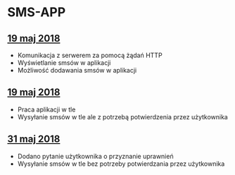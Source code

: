 # SMS-APP

## [19 maj 2018](https://github.com/dyjakstefan/SMS-Xamarin/compare/08caae0d2983e345949f24d9503bb3f1545ce72b...2346873fd96f6dfcd7147089a0be9e1732cf4749)
* Komunikacja z serwerem za pomocą żądań HTTP
* Wyświetlanie smsów w aplikacji
* Możliwość dodawania smsów w aplikacji

## [19 maj 2018](https://github.com/dyjakstefan/SMS-Xamarin/compare/2346873fd96f6dfcd7147089a0be9e1732cf4749...3d060e1cb984791c6de039af3b7ee05c1e76ead9)
* Praca aplikacji w tle
* Wysyłanie smsów w tle ale z potrzebą potwierdzenia przez użytkownika

## [31 maj 2018](https://github.com/dyjakstefan/SMS-Xamarin/compare/3d060e1cb984791c6de039af3b7ee05c1e76ead9...3ecd23011cfd629af1f520085764503a6432ca7f)
* Dodano pytanie użytkownika o przyznanie uprawnień
* Wysyłanie smsów w tle bez potrzeby potwierdzania przez użytkownika

